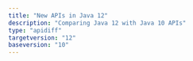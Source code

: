 ```yaml
---
title: "New APIs in Java 12"
description: "Comparing Java 12 with Java 10 APIs"
type: "apidiff"
targetversion: "12"
baseversion: "10"
---
```

